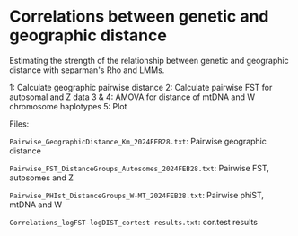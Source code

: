 # Correlations between genetic and geographic distance

Estimating the strength of the relationship between genetic and geographic distance with separman's Rho and LMMs. 

1: Calculate geographic pairwise distance 
2: Calculate pairwise FST for autosomal and Z data 
3 & 4: AMOVA for distance of mtDNA and W chromosome haplotypes
5: Plot 

Files:

`Pairwise_GeographicDistance_Km_2024FEB28.txt`: Pairwise geographic distance

`Pairwise_FST_DistanceGroups_Autosomes_2024FEB28.txt`: Pairwise FST, autosomes and Z

`Pairwise_PHIst_DistanceGroups_W-MT_2024FEB28.txt`: Pairwise phiST, mtDNA and W

`Correlations_logFST-logDIST_cortest-results.txt`: cor.test results
